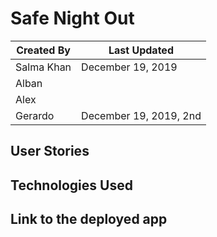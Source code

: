 # Safe Night Out

Created By | Last Updated
-----------|--------------
Salma Khan | December 19, 2019
Alban       |
Alex        | 
Gerardo     | December 19, 2019, 2nd 

## User Stories 

## Technologies Used

## Link to the deployed app